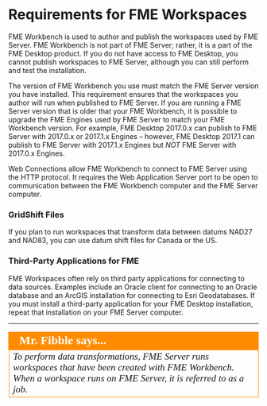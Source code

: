 # Requirements for FME Workspaces #

FME Workbench is used to author and publish the workspaces used by FME Server. FME Workbench is not part of FME Server; rather, it is a part of the FME Desktop product. If you do not have access to FME Desktop, you cannot publish workspaces to FME Server, although you can still perform and test the installation. 

The version of FME Workbench you use must match the FME Server version you have installed. This requirement ensures that the workspaces you author will run when published to FME Server. If you are running a FME Server version that is older that your FME Workbench, it is possible to upgrade the FME Engines used by FME Server to match your FME Workbench version.
For example, FME Desktop 2017.0.x can publish to FME Server with 2017.0.x or 2017.1.x Engines – however, FME Desktop 2017.1 can publish to FME Server with 2017.1.x Engines but *NOT* FME Server with 2017.0.x Engines.

Web Connections allow FME Workbench to connect to FME Server using the HTTP protocol. It requires the Web Application Server port to be open to communication between the FME Workbench computer and the FME Server computer.

### GridShift Files ###

If you plan to run workspaces that transform data between datums NAD27 and NAD83, you can use datum shift files for Canada or the US.

### Third-Party Applications for FME ###

FME Workspaces often rely on third party applications for connecting to data sources. Examples include an Oracle client for connecting to an Oracle database and an ArcGIS installation for connecting to Esri Geodatabases. If you must install a third-party application for your FME Desktop installation, repeat that installation on your FME Server computer.

---

<!--Person X Says Section-->

<table style="border-spacing: 0px">
<tr>
<td style="vertical-align:middle;background-color:darkorange;border: 2px solid darkorange">
<i class="fa fa-quote-left fa-lg fa-pull-left fa-fw" style="color:white;padding-right: 12px;vertical-align:text-top"></i>
<span style="color:white;font-size:x-large;font-weight: bold;font-family:serif">Mr. Fibble says...</span>
</td>
</tr>
<tr>
<td style="border: 1px solid darkorange">
<span style="font-family:serif; font-style:italic; font-size:larger">
To perform data transformations, FME Server runs workspaces that have been created with FME Workbench. When a workspace runs on FME Server, it is referred to as a job.
</span>
</td>
</tr>
</table>

